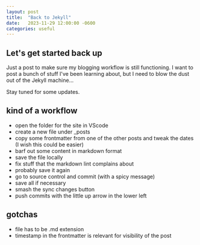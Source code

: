 ```yaml
---
layout: post
title:  "Back to Jekyll"
date:   2023-11-29 12:00:00 -0600
categories: useful
---
```


## Let's get started back up

Just a post to make sure my blogging workflow is still functioning. I want to post a bunch of stuff I've been learning about, but I need to blow the dust out of the Jekyll machine...

Stay tuned for some updates.

## kind of a workflow

* open the folder for the site in VScode
* create a new file under _posts
* copy some frontmatter from one of the other posts and tweak the dates (I wish this could be easier)
* barf out some content in markdown format
* save the file locally
* fix stuff that the markdown lint complains about
* probably save it again
* go to source control and commit (with a spicy message)
* save all if necessary
* smash the sync changes button
* push commits with the little up arrow in the lower left

## gotchas

* file has to be .md extension
* timestamp in the frontmatter is relevant for visibility of the post
